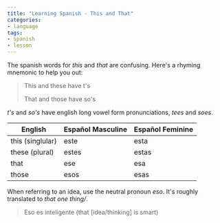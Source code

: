 ```yaml
---
title: "Learning Spanish - This and That"
categories:
- language
tags:
- spanish
- lesson
---
```


The spanish words for *this* and *that* are confusing.
Here's a rhyming mnemonic to help you out:

> This and these have t's
>
> That and those have so's

*t's* and *so's* have english long vowel form pronunciations, *tees* and *soes*.

English | Español Masculine | Español Feminine
-|-|-
this (singlular)|este|esta
these (plural)|estes|estas
that|ese|esa
those|esos|esas

When referring to an idea, use the neutral pronoun *eso*.
It's roughly translated to *that one thing/*.

> Eso es inteligente
> (that [idea/thinking] is smart)
